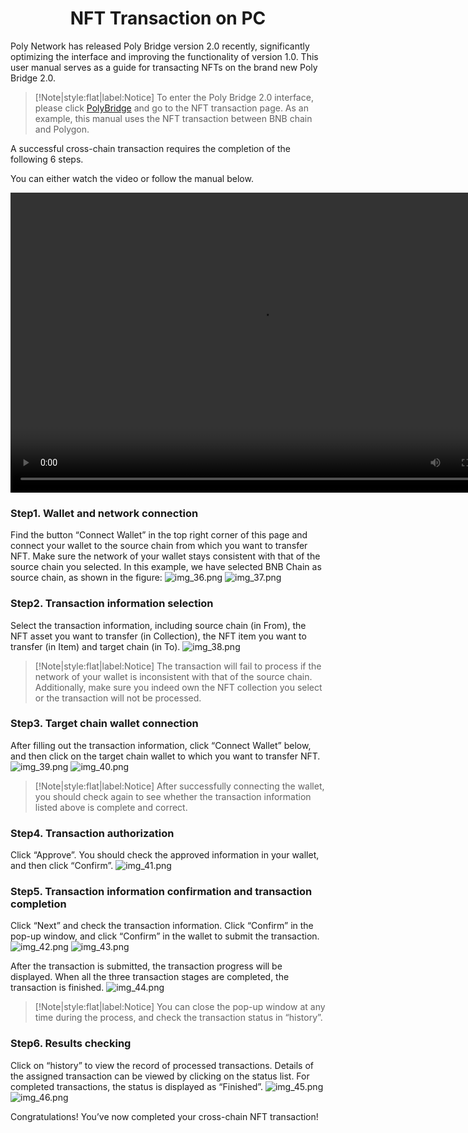 <h1 align="center">NFT Transaction on PC</h1>



Poly Network has released Poly Bridge version 2.0 recently, significantly optimizing the interface and improving the functionality of version 1.0. 
This user manual serves as a guide for transacting NFTs on the brand new Poly Bridge 2.0.

> [!Note|style:flat|label:Notice]
> To enter the Poly Bridge 2.0 interface, please click [PolyBridge](https://bridge.poly.network/nft) and go to the NFT transaction page. 
> As an example, this manual uses the NFT transaction between BNB chain and Polygon. 

A successful cross-chain transaction requires the completion of the following 6 steps.

You can either watch the video or follow the manual below.

<html>
<body>

<video width="800" height="480" controls="controls">
  <source src="Video for NFT Transaction.mp4" type="video/mp4">
  <object data="Video for NFT Transaction.mp4" width="800" height="480">
    <embed width="800" height="480" src="Video for NFT Transaction.swf">
  </object>

</video>

</body>
</html>

### Step1. Wallet and network connection
Find the button “Connect Wallet” in the top right corner of this page and connect your wallet to the source chain from which you want to transfer NFT. Make sure the network of your wallet stays consistent with that of the source chain you selected. In this example, we have selected BNB Chain as source chain, as shown in the figure:
![img_36.png](img_36.png)
![img_37.png](img_37.png)

### Step2. Transaction information selection
Select the transaction information, including source chain (in From), the NFT asset you want to transfer (in Collection), the NFT item you want to transfer (in Item) and target chain (in To).
![img_38.png](img_38.png)

> [!Note|style:flat|label:Notice]
> The transaction will fail to process if the network of your wallet is inconsistent with that of the source chain. 
> Additionally, make sure you indeed own the NFT collection you select or the transaction will not be processed.


### Step3. Target chain wallet connection
After filling out the transaction information, click “Connect Wallet” below, and then click on the target chain wallet to which you want to transfer NFT.
![img_39.png](img_39.png)
![img_40.png](img_40.png)

> [!Note|style:flat|label:Notice]
> After successfully connecting the wallet, you should check again to see whether the transaction information listed above is complete and correct.


### Step4. Transaction authorization
Click “Approve”. You should check the approved information in your wallet, and then click “Confirm”.
![img_41.png](img_41.png)


### Step5. Transaction information confirmation and transaction completion
Click “Next” and check the transaction information. 
Click “Confirm” in the pop-up window, and click “Confirm” in the wallet to submit the transaction.
![img_42.png](img_42.png)
![img_43.png](img_43.png)


After the transaction is submitted, the transaction progress will be displayed. 
When all the three transaction stages are completed, the transaction is finished. 
![img_44.png](img_44.png)

> [!Note|style:flat|label:Notice]
> You can close the pop-up window at any time during the process, and check the transaction status in “history”.


### Step6. Results checking
Click on “history” to view the record of processed transactions. 
Details of the assigned transaction can be viewed by clicking on the status list. 
For completed transactions, the status is displayed as “Finished”.
![img_45.png](img_45.png)
![img_46.png](img_46.png)

Congratulations! You’ve now completed your cross-chain NFT transaction!

